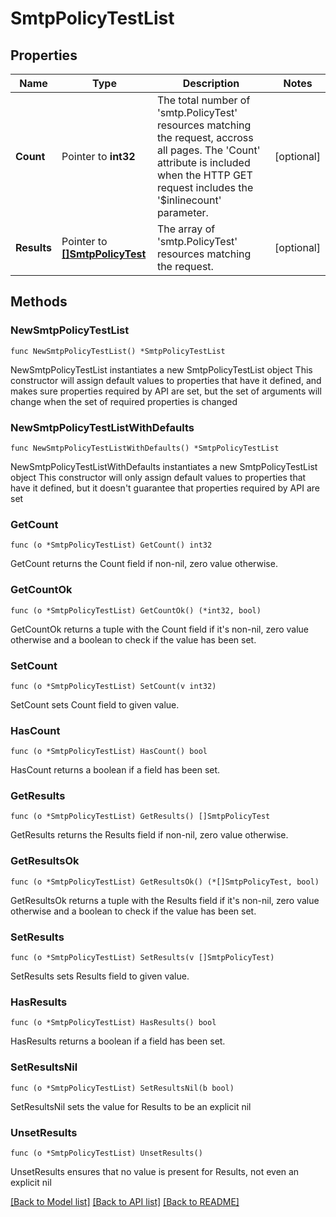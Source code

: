 # SmtpPolicyTestList

## Properties

Name | Type | Description | Notes
------------ | ------------- | ------------- | -------------
**Count** | Pointer to **int32** | The total number of &#39;smtp.PolicyTest&#39; resources matching the request, accross all pages. The &#39;Count&#39; attribute is included when the HTTP GET request includes the &#39;$inlinecount&#39; parameter. | [optional] 
**Results** | Pointer to [**[]SmtpPolicyTest**](SmtpPolicyTest.md) | The array of &#39;smtp.PolicyTest&#39; resources matching the request. | [optional] 

## Methods

### NewSmtpPolicyTestList

`func NewSmtpPolicyTestList() *SmtpPolicyTestList`

NewSmtpPolicyTestList instantiates a new SmtpPolicyTestList object
This constructor will assign default values to properties that have it defined,
and makes sure properties required by API are set, but the set of arguments
will change when the set of required properties is changed

### NewSmtpPolicyTestListWithDefaults

`func NewSmtpPolicyTestListWithDefaults() *SmtpPolicyTestList`

NewSmtpPolicyTestListWithDefaults instantiates a new SmtpPolicyTestList object
This constructor will only assign default values to properties that have it defined,
but it doesn't guarantee that properties required by API are set

### GetCount

`func (o *SmtpPolicyTestList) GetCount() int32`

GetCount returns the Count field if non-nil, zero value otherwise.

### GetCountOk

`func (o *SmtpPolicyTestList) GetCountOk() (*int32, bool)`

GetCountOk returns a tuple with the Count field if it's non-nil, zero value otherwise
and a boolean to check if the value has been set.

### SetCount

`func (o *SmtpPolicyTestList) SetCount(v int32)`

SetCount sets Count field to given value.

### HasCount

`func (o *SmtpPolicyTestList) HasCount() bool`

HasCount returns a boolean if a field has been set.

### GetResults

`func (o *SmtpPolicyTestList) GetResults() []SmtpPolicyTest`

GetResults returns the Results field if non-nil, zero value otherwise.

### GetResultsOk

`func (o *SmtpPolicyTestList) GetResultsOk() (*[]SmtpPolicyTest, bool)`

GetResultsOk returns a tuple with the Results field if it's non-nil, zero value otherwise
and a boolean to check if the value has been set.

### SetResults

`func (o *SmtpPolicyTestList) SetResults(v []SmtpPolicyTest)`

SetResults sets Results field to given value.

### HasResults

`func (o *SmtpPolicyTestList) HasResults() bool`

HasResults returns a boolean if a field has been set.

### SetResultsNil

`func (o *SmtpPolicyTestList) SetResultsNil(b bool)`

 SetResultsNil sets the value for Results to be an explicit nil

### UnsetResults
`func (o *SmtpPolicyTestList) UnsetResults()`

UnsetResults ensures that no value is present for Results, not even an explicit nil

[[Back to Model list]](../README.md#documentation-for-models) [[Back to API list]](../README.md#documentation-for-api-endpoints) [[Back to README]](../README.md)


